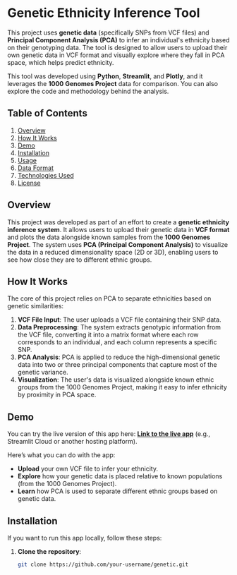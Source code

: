 # Genetic Ethnicity Inference Tool

This project uses **genetic data** (specifically SNPs from VCF files) and **Principal Component Analysis (PCA)** to infer an individual's ethnicity based on their genotyping data. The tool is designed to allow users to upload their own genetic data in VCF format and visually explore where they fall in PCA space, which helps predict ethnicity.

This tool was developed using **Python**, **Streamlit**, and **Plotly**, and it leverages the **1000 Genomes Project** data for comparison. You can also explore the code and methodology behind the analysis.

## Table of Contents

1. [Overview](#overview)
2. [How It Works](#how-it-works)
3. [Demo](#demo)
4. [Installation](#installation)
5. [Usage](#usage)
6. [Data Format](#data-format)
7. [Technologies Used](#technologies-used)
8. [License](#license)

## Overview

This project was developed as part of an effort to create a **genetic ethnicity inference system**. It allows users to upload their genetic data in **VCF format** and plots the data alongside known samples from the **1000 Genomes Project**. The system uses **PCA (Principal Component Analysis)** to visualize the data in a reduced dimensionality space (2D or 3D), enabling users to see how close they are to different ethnic groups.

## How It Works

The core of this project relies on PCA to separate ethnicities based on genetic similarities:

1. **VCF File Input**: The user uploads a VCF file containing their SNP data.
2. **Data Preprocessing**: The system extracts genotypic information from the VCF file, converting it into a matrix format where each row corresponds to an individual, and each column represents a specific SNP.
3. **PCA Analysis**: PCA is applied to reduce the high-dimensional genetic data into two or three principal components that capture most of the genetic variance.
4. **Visualization**: The user's data is visualized alongside known ethnic groups from the 1000 Genomes Project, making it easy to infer ethnicity by proximity in PCA space.

## Demo

You can try the live version of this app here: [**Link to the live app**](#https://genetic-ahehcymg6cfzegwzpfhefa.streamlit.app/) (e.g., Streamlit Cloud or another hosting platform).

Here’s what you can do with the app:
- **Upload** your own VCF file to infer your ethnicity.
- **Explore** how your genetic data is placed relative to known populations (from the 1000 Genomes Project).
- **Learn** how PCA is used to separate different ethnic groups based on genetic data.

## Installation

If you want to run this app locally, follow these steps:

1. **Clone the repository**:
   ```bash
   git clone https://github.com/your-username/genetic.git
